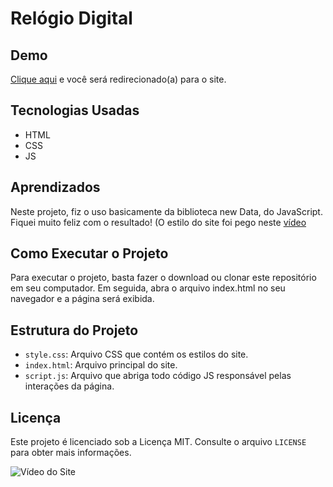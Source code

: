 # Relógio Digital

## Demo

[Clique aqui](https://allan-carlos.github.io/Relogio-Digital/) e você será redirecionado(a) para o site.

## Tecnologias Usadas

- HTML
- CSS
- JS

## Aprendizados

Neste projeto, fiz o uso basicamente da biblioteca new Data, do JavaScript. Fiquei muito feliz com o resultado! (O estilo do site foi pego neste [vídeo](https://www.youtube.com/watch?v=GK0ok3ZCXwM)

## Como Executar o Projeto

Para executar o projeto, basta fazer o download ou clonar este repositório em seu computador. Em seguida, abra o arquivo index.html no seu navegador e a página será exibida.

## Estrutura do Projeto

- `style.css`: Arquivo CSS que contém os estilos do site.
- `index.html`: Arquivo principal do site.
- `script.js`: Arquivo que abriga todo código JS responsável pelas interações da página.

## Licença

Este projeto é licenciado sob a Licença MIT. Consulte o arquivo `LICENSE` para obter mais informações.

![Vídeo do Site]([https://imgur.com/DtOnetA.mp4](https://github.com/Allan-Carlos/Relogio-Digital/assets/89498717/f268afe4-3b25-4470-934d-b955f806fa1f)https://github.com/Allan-Carlos/Relogio-Digital/assets/89498717/f268afe4-3b25-4470-934d-b955f806fa1f)




